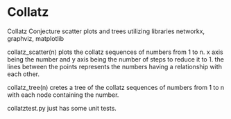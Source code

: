 # Collatz
Collatz Conjecture scatter plots and trees utilizing libraries networkx, graphviz, matplotlib

collatz_scatter(n) plots the collatz sequences of numbers from 1 to n. x axis being the number and y axis being the number of steps to reduce it to 1. the lines between the points represents the numbers having a relationship with each other.

collatz_tree(n) cretes a tree of the collatz sequences of numbers from 1 to n with each node containing the number.

collatztest.py just has some unit tests.
